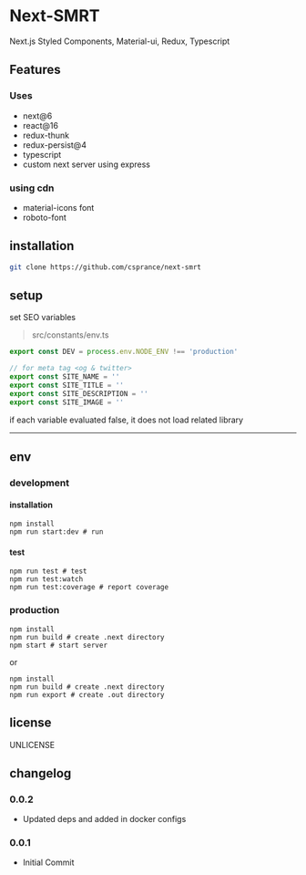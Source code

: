 # Next-SMRT

Next.js Styled Components, Material-ui, Redux, Typescript

## Features
### Uses
 - next@6
 - react@16
 - redux-thunk
 - redux-persist@4
 - typescript
 - custom next server using express
 

### using cdn
 - material-icons font
 - roboto-font

## installation

```sh
git clone https://github.com/csprance/next-smrt
```

## setup

set SEO variables

> src/constants/env.ts

```typescript
export const DEV = process.env.NODE_ENV !== 'production'

// for meta tag <og & twitter>
export const SITE_NAME = ''
export const SITE_TITLE = ''
export const SITE_DESCRIPTION = ''
export const SITE_IMAGE = ''
```

if each variable evaluated false, it does not load related library


---

## env

### development

#### installation

```
npm install
npm run start:dev # run
```

#### test

```
npm run test # test
npm run test:watch
npm run test:coverage # report coverage
```

### production

```
npm install
npm run build # create .next directory
npm start # start server
```

or

```
npm install
npm run build # create .next directory
npm run export # create .out directory
```

## license

UNLICENSE

## changelog

### 0.0.2

- Updated deps and added in docker configs

### 0.0.1

- Initial Commit